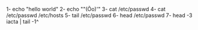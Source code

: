 1- echo "hello world"
2- echo "\"(Ôo)'"
3- cat /etc/passwd
4- cat /etc/passwd  /etc/hosts
5- tail /etc/passwd
6- head /etc/passwd
7- head -3 iacta | tail -1^
